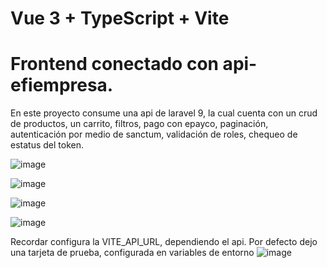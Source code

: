 # Vue 3 + TypeScript + Vite
# Frontend conectado con api-efiempresa.
En este proyecto consume una api de laravel 9, la cual cuenta con un crud de productos, un carrito, filtros, pago con epayco, paginación, autenticación por medio de sanctum, validación de roles, chequeo de estatus del token.

![image](https://github.com/user-attachments/assets/6f056542-2a39-4699-8a03-3a9a7a53e0b3)

![image](https://github.com/user-attachments/assets/37b848a4-f30b-4db1-a6d1-a2612afd24ae)

![image](https://github.com/user-attachments/assets/ce0dde1b-a34c-4b30-8893-4b256d91d21f)

![image](https://github.com/user-attachments/assets/c97cc93d-539e-4359-a0a8-3c63bea917b6)

Recordar configura la VITE_API_URL, dependiendo el api.
Por defecto dejo una tarjeta de prueba, configurada en variables de entorno
![image](https://github.com/user-attachments/assets/4f4ac2bc-5caf-42be-b5d0-f9704d76e068)



